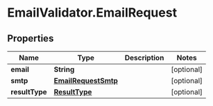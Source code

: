 # EmailValidator.EmailRequest

## Properties

Name | Type | Description | Notes
------------ | ------------- | ------------- | -------------
**email** | **String** |  | [optional] 
**smtp** | [**EmailRequestSmtp**](EmailRequestSmtp.md) |  | [optional] 
**resultType** | [**ResultType**](ResultType.md) |  | [optional] 


